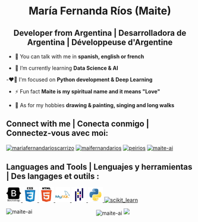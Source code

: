 <h1 align="center">María Fernanda Ríos (Maite)</h1>
<h2 align="center">Developer from Argentina | Desarrolladora de Argentina | Développeuse d'Argentine </h2>

- 💬 You can talk with me in **spanish, english or french**

- 🌱 I’m currently learning **Data Science & AI**

-❤️‍🔥 I'm focused on **Python development & Deep Learning**

- ⚡ Fun fact **Maite is my spiritual name and it means "Love"**

- 💚 As for my hobbies **drawing & painting, singing and long walks**

## Connect with me | Conecta conmigo | Connectez-vous avec moi:

<p align="left">
<a href="https://linkedin.com/in/mariafernandarioscarrizo" target="blank"><img align="center" src="https://raw.githubusercontent.com/rahuldkjain/github-profile-readme-generator/master/src/images/icons/Social/linked-in-alt.svg" alt="mariafernandarioscarrizo" height="30" width="40" /></a>
<a href="https://kaggle.com/maifernandarios" target="blank"><img align="center" src="https://raw.githubusercontent.com/rahuldkjain/github-profile-readme-generator/master/src/images/icons/Social/kaggle.svg" alt="maifernandarios" height="30" width="40" /></a>
<a href="https://www.hackerrank.com/peirios" target="blank"><img align="center" src="https://raw.githubusercontent.com/rahuldkjain/github-profile-readme-generator/master/src/images/icons/Social/hackerrank.svg" alt="peirios" height="30" width="40" /></a>
<a href="https://www.leetcode.com/maite-ai" target="blank"><img align="center" src="https://raw.githubusercontent.com/rahuldkjain/github-profile-readme-generator/master/src/images/icons/Social/leet-code.svg" alt="maite-ai" height="30" width="40" /></a>
</p>

## Languages and Tools | Lenguajes y herramientas | Des langages et outils :

<p align="left"> <a href="https://getbootstrap.com" target="_blank" rel="noreferrer"> <img src="https://raw.githubusercontent.com/devicons/devicon/master/icons/bootstrap/bootstrap-plain-wordmark.svg" alt="bootstrap" width="40" height="40"/> </a> <a href="https://www.w3schools.com/css/" target="_blank" rel="noreferrer"> <img src="https://raw.githubusercontent.com/devicons/devicon/master/icons/css3/css3-original-wordmark.svg" alt="css3" width="40" height="40"/> </a> <a href="https://www.w3.org/html/" target="_blank" rel="noreferrer"> <img src="https://raw.githubusercontent.com/devicons/devicon/master/icons/html5/html5-original-wordmark.svg" alt="html5" width="40" height="40"/> </a> <a href="https://www.mysql.com/" target="_blank" rel="noreferrer"> <img src="https://raw.githubusercontent.com/devicons/devicon/master/icons/mysql/mysql-original-wordmark.svg" alt="mysql" width="40" height="40"/> </a> <a href="https://pandas.pydata.org/" target="_blank" rel="noreferrer"> <img src="https://raw.githubusercontent.com/devicons/devicon/2ae2a900d2f041da66e950e4d48052658d850630/icons/pandas/pandas-original.svg" alt="pandas" width="40" height="40"/> </a> <a href="https://www.python.org" target="_blank" rel="noreferrer"> <img src="https://raw.githubusercontent.com/devicons/devicon/master/icons/python/python-original.svg" alt="python" width="40" height="40"/> </a> <a href="https://scikit-learn.org/" target="_blank" rel="noreferrer"> <img src="https://upload.wikimedia.org/wikipedia/commons/0/05/Scikit_learn_logo_small.svg" alt="scikit_learn" width="40" height="40"/> </a> </p>

<p align="center">
    <img align="left" src="https://github-readme-stats.vercel.app/api/top-langs?username=maite-ai&show_icons=true&theme=radical" alt="maite-ai" />
    <img align="center" src="https://github-readme-stats.vercel.app/api?username=maite-ai&show_icons=true&theme=radical" alt="maite-ai" />
    <a href="https://github.com/maite-ai"><img width="800" src="https://github-profile-trophy.vercel.app/?username=maite-ai&row=1&column=5&theme=radical">

</p>
